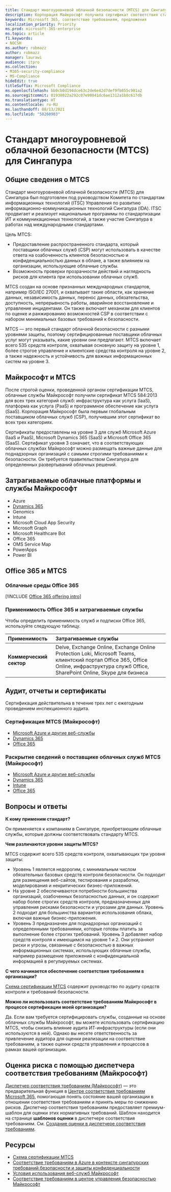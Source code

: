 ```yaml
---
title: Стандарт многоуровневой облачной безопасности (MTCS) для Сингапура
description: Корпорация Майкрософт получила сертификат соответствия стандарту многоуровневой облачной безопасности для Сингапура.
keywords: Microsoft 365, соответствие требованиям, предложения
localization_priority: Priority
ms.prod: microsoft-365-enterprise
ms.topic: article
f1.keywords:
- NOCSH
ms.author: robmazz
author: robmazz
manager: laurawi
audience: itpro
ms.collection:
- M365-security-compliance
- MS-Compliance
hideEdit: true
titleSuffix: Microsoft Compliance
ms.openlocfilehash: bb0cb0d194dce63c2de6e42d7def9fb855c981a2
ms.sourcegitcommit: 01938022a292c07e98041dc6ae1312a1b8c617db
ms.translationtype: HT
ms.contentlocale: ru-RU
ms.lasthandoff: 08/13/2021
ms.locfileid: "58260983"
---
```

# <a name="multi-tier-cloud-security-mtcs-standard-for-singapore"></a>Стандарт многоуровневой облачной безопасности (MTCS) для Сингапура

## <a name="mtcs-overview"></a>Общие сведения о MTCS

Стандарт многоуровневой облачной безопасности (MTCS) для Сингапура был подготовлен под руководством Комитета по стандартам информационных технологий (ITSC) Управления по развитию информационно-коммуникационных технологий Сингапура (IDA). ITSC продвигает и реализует национальные программы по стандартизации ИТ и коммуникационных технологий, а также участие Сингапура в работах над международными стандартами.

Цель MTCS:

- Предоставление распространенного стандарта, который поставщики облачных служб (CSP) могут использовать в качестве ответа на озабоченность клиентов безопасностью и конфиденциальностью данных в облаке, а также влиянием на организации, использующие облачные службы.
- Возможность проверки прозрачности действий и наглядность рисков для клиента при использовании облачных служб.

MTCS создан на основе признанных международных стандартов, например ISO/IEC 27001, и охватывает такие области, как хранение данных, независимость данных, перенос данных, обязательства, доступность, непрерывность работы, аварийное восстановление и управление инцидентами. Он также включает механизм для клиентов по оценке и ранжированию возможностей CSP в соответствии с набором минимальных базовых требований к безопасности.

MTCS — это первый стандарт облачной безопасности с разными уровнями защиты, поэтому сертифицированные поставщики облачных услуг могут указывать, какие уровни они предлагают. MTCS включает всего 535 средств контроля, охватывая основную защиту на уровне 1, более строгое управление и клиентские средства контроля на уровне 2, а также надежность и устойчивость для важных информационных систем на уровне 3.

## <a name="microsoft-and-mtcs"></a>Майкрософт и MTCS

После строгой оценки, проведенной органом сертификации MTCS, облачные службы Майкрософт получили сертификат MTCS 584:2013 для всех трех категорий служб: инфраструктура как услуга (IaaS), платформа как услуга (PaaS) и программное обеспечение как услуга (SaaS). Корпорация Майкрософт была первым глобальным поставщиком облачных служб (CSP), получившим этот сертификат во всех трех категориях.

Сертификаты предоставлены на уровне 3 для служб Microsoft Azure (IaaS и PaaS), Microsoft Dynamics 365 (SaaS) и Microsoft Office 365 (SaaS). Сертификат уровня 3 означает, что в соответствующих облачных службах Майкрософт можно размещать важные данные для поднадзорных организаций с самыми строгими требованиями к безопасности. Он требуется правительством Сингапура для определенных развертываний облачных решений.

## <a name="microsoft-in-scope-cloud-platforms--services"></a>Затрагиваемые облачные платформы и службы Майкрософт

- Azure
- [Dynamics 365](https://aka.ms/d365-compliance-list)
- Genomics
- Intune
- Microsoft Cloud App Security
- Microsoft Graph
- Microsoft Healthcare Bot
- Office 365
- OMS Service Map
- PowerApps
- Power BI

## <a name="office-365-and-mtcs"></a>Office 365 и MTCS

### <a name="office-365-cloud-environments"></a>Облачные среды Office 365

[!INCLUDE [Office 365 offering intro](../includes/o365-offering-introduction.md)]

### <a name="office-365-applicability-and-in-scope-services"></a>Применимость Office 365 и затрагиваемые службы

Чтобы определить применимость служб и подписки Office 365, используйте следующую таблицу.

| **Применимость** | **Затрагиваемые службы** |
|:------------------|:----------------------|
| **Коммерческий сектор** | Delve, Exchange Online, Exchange Online Protection Loki, Microsoft Teams, клиентский портал Office 365, Office Online, инфраструктура служб Office, SharePoint Online, Skype для бизнеса |

## <a name="audits-reports-and-certificates"></a>Аудит, отчеты и сертификаты

Сертификация действительна в течение трех лет с ежегодным проведением инспекционного аудита.

### <a name="microsoft-mtcs-certification"></a>Сертификация MTCS (Майкрософт)

- [Microsoft Azure и другие веб-службы](https://go.microsoft.com/fwlink/p/?linkid=2092614)
- [Dynamics 365](https://go.microsoft.com/fwlink/p/?linkid=2092451)
- [Office 365](https://go.microsoft.com/fwlink/p/?linkid=2092719)

### <a name="microsoft-mtcs-cloud-service-provider-disclosure"></a>Раскрытие сведений о поставщике облачных служб MTCS (Майкрософт)

- [Microsoft Azure и другие веб-службы](https://go.microsoft.com/fwlink/p/?linkid=2092614)
- [Dynamics 365](https://go.microsoft.com/fwlink/p/?linkid=2092720)
- [Intune](https://go.microsoft.com/fwlink/p/?linkid=2099397)
- [Office 365](https://go.microsoft.com/fwlink/p/?linkid=2092550)

## <a name="frequently-asked-questions"></a>Вопросы и ответы

**К кому применим стандарт?**

Он применяется к компаниям в Сингапуре, приобретающим облачные службы, которые должны соответствовать стандарту MTCS.

**Чем различаются уровни защиты MTCS?**

MTCS содержит всего 535 средств контроля, охватывающих три уровня защиты:

- Уровень 1 является недорогим, с минимальным числом обязательных базовых средств контроля безопасности. Он подходит для размещения веб-сайтов, тестирования и разработки, моделирования и некритических бизнес-приложений.
- На уровне 2 обеспечиваются потребности большинства организаций, озабоченных безопасностью данных, и он содержит набор более строгих средств контроля, предназначенных для управления рисками безопасности и угрозами для данных. Уровень 2 подходит для большинства вариантов использования облака, включая важные бизнес-приложения.
- Уровень 3 предназначен для поднадзорных организаций с определенными требованиями, которые готовы платить за выполнение более строгих требований. Уровень 3 добавляет набор средств контроля к имеющимся на уровне 1 и 2. Они устраняют риски и угрозы, связанные с безопасностью в важных информационных системах, использующих облачные службы, например размещение приложений с конфиденциальной информацией в регулируемых системах.

**С чего начинается обеспечение соответствия требованиям в организации?**

[Схема сертификации MTCS](https://go.microsoft.com/fwlink/p/?linkid=2099490) содержит руководство по аудиту средств контроля и требований безопасности.

**Можно ли использовать соответствие требованиям Майкрософт в процессе сертификации моей организации?**

Да. Если вам требуется сертифицировать службы, созданные на основе облачных службы Майкрософт, вы можете использовать сертификацию MTCS, чтобы снизить влияние аудита ИТ-инфраструктуры (если они используются в ней). Однако вы несете ответственность за привлечение аудитора для оценки реализации на соответствие требованиям, а также оценки средств управления и процессов в рамках вашей организации.

## <a name="use-microsoft-compliance-manager-to-assess-your-risk"></a>Оценка риска с помощью диспетчера соответствия требованиям (Майкрософт)

[Диспетчер соответствия требованиям (Майкрософт)](/microsoft-365/compliance/compliance-manager) — это предварительная функция в [Центре соответствия требованиям Microsoft 365](/microsoft-365/compliance/microsoft-365-compliance-center), помогающая понять состояние вашей организации в отношении соответствия требованиям и принять меры по снижению рисков. Диспетчер соответствия требованиям предоставляет премиум-шаблон для оценки этих нормативных требований. Шаблон находится на странице **шаблонов оценки** в диспетчере соответствия требованиям. См. [Создание оценки в диспетчере соответствия требованиям](/microsoft-365/compliance/compliance-manager-assessments).

## <a name="resources"></a>Ресурсы

- [Схема сертификации MTCS](https://go.microsoft.com/fwlink/p/?linkid=2092918)
- [Соответствие требованиям в Azure в контексте сингапурских требований безопасности и защиты конфиденциальности](https://aka.ms/azurecompliancesingapore)
- [Условия использования веб-служб Майкрософт](https://aka.ms/Online-Services-Terms)
- [Соответствие требованиям в центре управления безопасностью Майкрософт](https://www.microsoft.com/trust-center/compliance/compliance-overview)
